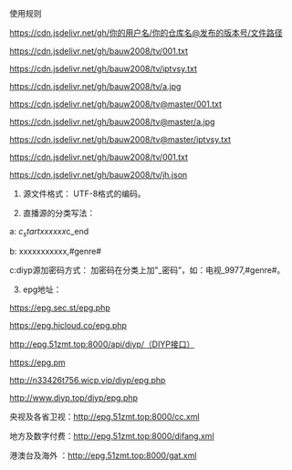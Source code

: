
使用规则


https://cdn.jsdelivr.net/gh/你的用户名/你的仓库名@发布的版本号/文件路径

https://cdn.jsdelivr.net/gh/bauw2008/tv/001.txt

https://cdn.jsdelivr.net/gh/bauw2008/tv/iptvsy.txt

https://cdn.jsdelivr.net/gh/bauw2008/tv/a.jpg

https://cdn.jsdelivr.net/gh/bauw2008/tv@master/001.txt

https://cdn.jsdelivr.net/gh/bauw2008/tv@master/a.jpg

https://cdn.jsdelivr.net/gh/bauw2008/tv@master/iptvsy.txt

https://cdn.jsdelivr.net/gh/bauw2008/tv/001.txt

https://cdn.jsdelivr.net/gh/bauw2008/tv/jh.json


1. 源文件格式： UTF-8格式的编码。

2. 直播源的分类写法：

a: $c_startxxxxxx$c_end

b: xxxxxxxxxxx,#genre#

c:diyp源加密码方式： 加密码在分类上加"_密码”，如：电视_9977,#genre#。

3. epg地址：

https://epg.sec.st/epg.php

https://epg.hicloud.co/epg.php

http://epg.51zmt.top:8000/api/diyp/（DIYP接口）

https://epg.pm

http://n33426t756.wicp.vip/diyp/epg.php

http://www.diyp.top/diyp/epg.php

央视及各省卫视：http://epg.51zmt.top:8000/cc.xml

地方及数字付费：http://epg.51zmt.top:8000/difang.xml

港澳台及海外 ：http://epg.51zmt.top:8000/gat.xml
